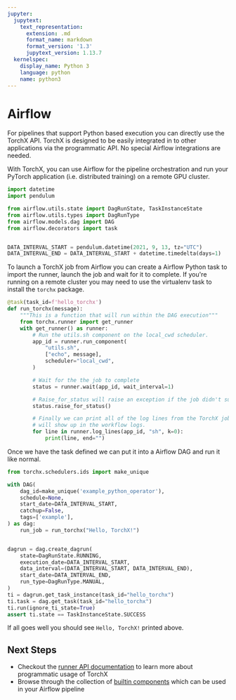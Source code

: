 ```yaml
---
jupyter:
  jupytext:
    text_representation:
      extension: .md
      format_name: markdown
      format_version: '1.3'
      jupytext_version: 1.13.7
  kernelspec:
    display_name: Python 3
    language: python
    name: python3
---
```


# Airflow

For pipelines that support Python based execution you can directly use the
TorchX API. TorchX is designed to be easily integrated in to other applications
via the programmatic API. No special Airflow integrations are needed.

With TorchX, you can use Airflow for the pipeline orchestration and run your
PyTorch application (i.e. distributed training) on a remote GPU cluster.

```python
import datetime
import pendulum

from airflow.utils.state import DagRunState, TaskInstanceState
from airflow.utils.types import DagRunType
from airflow.models.dag import DAG
from airflow.decorators import task


DATA_INTERVAL_START = pendulum.datetime(2021, 9, 13, tz="UTC")
DATA_INTERVAL_END = DATA_INTERVAL_START + datetime.timedelta(days=1)
```

To launch a TorchX job from Airflow you can create a Airflow Python task to
import the runner, launch the job and wait for it to complete. If you're running
on a remote cluster you may need to use the virtualenv task to install the
`torchx` package.

```python
@task(task_id=f'hello_torchx')
def run_torchx(message):
    """This is a function that will run within the DAG execution"""
    from torchx.runner import get_runner
    with get_runner() as runner:
        # Run the utils.sh component on the local_cwd scheduler.
        app_id = runner.run_component(
            "utils.sh",
            ["echo", message],
            scheduler="local_cwd",
        )

        # Wait for the the job to complete
        status = runner.wait(app_id, wait_interval=1)

        # Raise_for_status will raise an exception if the job didn't succeed
        status.raise_for_status()

        # Finally we can print all of the log lines from the TorchX job so it
        # will show up in the workflow logs.
        for line in runner.log_lines(app_id, "sh", k=0):
            print(line, end="")
```

Once we have the task defined we can put it into a Airflow DAG and run it like
normal.

```python
from torchx.schedulers.ids import make_unique

with DAG(
    dag_id=make_unique('example_python_operator'),
    schedule=None,
    start_date=DATA_INTERVAL_START,
    catchup=False,
    tags=['example'],
) as dag:
    run_job = run_torchx("Hello, TorchX!")


dagrun = dag.create_dagrun(
    state=DagRunState.RUNNING,
    execution_date=DATA_INTERVAL_START,
    data_interval=(DATA_INTERVAL_START, DATA_INTERVAL_END),
    start_date=DATA_INTERVAL_END,
    run_type=DagRunType.MANUAL,
)
ti = dagrun.get_task_instance(task_id="hello_torchx")
ti.task = dag.get_task(task_id="hello_torchx")
ti.run(ignore_ti_state=True)
assert ti.state == TaskInstanceState.SUCCESS
```

If all goes well you should see `Hello, TorchX!` printed above.

## Next Steps

* Checkout the [runner API documentation](../runner.rst) to learn more about
  programmatic usage of TorchX
* Browse through the collection of [builtin components](../components/overview.rst)
  which can be used in your Airflow pipeline
